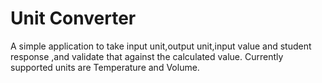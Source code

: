 # Unit Converter
A simple application to take input unit,output unit,input value and student response ,and validate that against the calculated value.
Currently supported units are Temperature and Volume.
